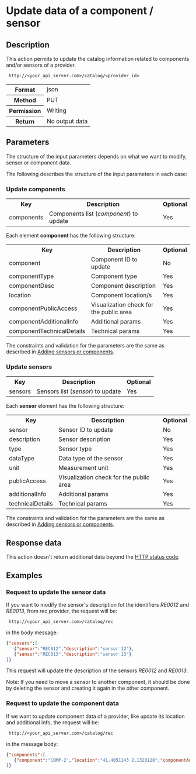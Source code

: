 Update data of a component / sensor
===================================

## Description

This action permits to update the catalog information related to components and/or sensors of a provider.

```
 http://<your_api_server.com>/catalog/<provider_id> 
```

<table>
	<tbody>
		<tr>
			<th>Format</th>
			<td>json</td>
		</tr>
		<tr>
			<th>Method</th>
			<td>PUT</td>
		</tr>
		<tr>
			<th>Permission</th>
			<td>Writing</td>
		</tr>
		<tr>
			<th>Return</th>
			<td>No output data</td>
		</tr>
	</tbody>
</table>

## Parameters

The structure of the input parameters depends on what we want to modify, sensor or component data.

The following describes the structure of the input parameters in each case:

### Update components

<table>
	<tbody>
		<tr>
			<th>Key</th>
			<th>Description</th>
			<th>Optional</th>
		</tr>
		<tr>
			<td>components</td>
			<td>Components list (<em>component</em>) to update</td>
			<td>Yes</td>
		</tr>
	</tbody>
</table>

Each element **component** has the following structure:

<table>
	<tbody>
		<tr>
			<th>Key</th>
			<th>Description</th>
			<th>Optional</th>
		</tr>
		<tr>
			<td>component</td>
			<td>Component ID to update</td>
			<td>No</td>
		</tr>
		<tr>
			<td>componentType</td>
			<td>Component type</td>
			<td>Yes</td>
		</tr>
		<tr>
			<td>componentDesc</td>
			<td>Component description</td>
			<td>Yes</td>
		</tr>
		<tr>
			<td>location</td>
			<td>Component location/s</td>
			<td>Yes</td>
		</tr>
		<tr>
			<td>componentPublicAccess</td>
			<td>Visualization check for the public area</td>
			<td>Yes</td>
		</tr>
		<tr>
			<td>componentAdditionalInfo</td>
			<td>Additional params</td>
			<td>Yes</td>
		</tr>
		<tr>
			<td>componentTechnicalDetails</td>
			<td>Technical params</td>
			<td>Yes</td>
		</tr>
	</tbody>
</table>

The constraints and validation for the parameters are the same as described in [Adding sensors or components](./create_sensors.html).

### Update sensors

<table>
	<tbody>
		<tr>
			<th>Key</th>
			<th>Description</th>
			<th>Optional</th>
		</tr>
		<tr>
			<td>sensors</td>
			<td>Sensors list (<em>sensor</em>) to update</td>
			<td>Yes</td>
		</tr>
	</tbody>
</table>

Each **sensor** element has the following structure:

<table>
	<tbody>
		<tr>
			<th>Key</th>
			<th>Description</th>
			<th>Optional</th>
		</tr>
		<tr>
			<td>sensor</td>
			<td>Sensor ID to update</td>
			<td>No</td>
		</tr>
		<tr>
			<td>description</td>
			<td>Sensor description</td>
			<td>Yes</td>
		</tr>
		<tr>
			<td>type</td>
			<td>Sensor type</td>
			<td>Yes</td>
		</tr>
		<tr>
			<td>dataType</td>
			<td>Data type of the sensor</td>
			<td>Yes</td>
		</tr>
		<tr>
			<td>unit</td>
			<td>Measurement unit</td>
			<td>Yes</td>
		</tr>
		<tr>
			<td>publicAccess</td>
			<td>Visualization check for the public area</td>
			<td>Yes</td>
		</tr>
		<tr>
			<td>additionalInfo</td>
			<td>Additional params</td>
			<td>Yes</td>
		</tr>
		<tr>
			<td>technicalDetails</td>
			<td>Technical params</td>
			<td>Yes</td>
		</tr>
	</tbody>
</table>

The constraints and validation for the parameters are the same as described in [Adding sensors or components](./create_sensors.html).

## Response data

This action doesn't return additional data beyond the [HTTP status code](../../general_model.html#reply).

## Examples

### Request to update the sensor data

If you want to modify the sensor's description fot the identifiers <em>RE0012</em> and <em>RE0013</em>, from <em>rec</em> provider, the request will be:

```
 http://<your_api_server.com>/catalog/rec
```

in the body message:

```json
{"sensors":[
   {"sensor":"REC012","description":"sensor 12"},
   {"sensor":"REC013","description":"sensor 13"}
]}
```

This request will update the description of the sensors <em>RE0012</em> and <em>RE0013</em>.

Note: If you need to move a sensor to another component, it should be done by deleting the sensor and creating it again in the other component.

### Request to update the component data

If we want to update component data of a provider, like update its location and additional info, the request will be:

```
 http://<your_api_server.com>/catalog/rec
```

in the message body:

```json
{"components":[
   {"component":"COMP-2","location":"41.4051143 2.1320120","componentAdditionalInfo":{"altitude":"530 m."}}
]}
```
